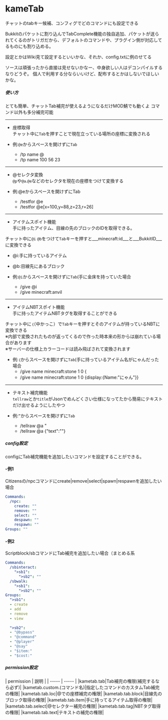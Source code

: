 # kameTab
チャットのtabキー候補、コンフィグでどのコマンドにも設定できる

Bukkitのパケットに割り込んでTabComplete機能の独自追加、パケットが送られてくるのがトリガだから、デフォルトのコマンドや、プラグイン側が対応してるものにも割り込める。

設定とかはWiki見て設定するといいかな、それか、config.txtに例のせてる

ソースは頑張ったから直接は見せないかなー、中身欲しい人はデコンパイルするなりどうぞ。
個人で利用する分ならいいけど、配布するとかはしないでほしいかな。


<h5>使い方</h5>

とても簡単、チャットTab補完が使えるようになるだけMOD鯖でも動くよ コマンド以外も多分補完可能

---
- 座標取得<br>
 チャット中に`Tab`を押すことで現在立っている場所の座標に変換される
 
 - 例:`@e`からスペースを開けずに`Tab`
   + /tp name @
    + /tp name 100 56 23
    
---
- @セレクタ変換<br>
 `@p`や`@a`.`@e`などのセレクタを現在の座標をつけて変換する
 
 - 例:@eからスペースを開けずにTab
   + /testfor @e 
    + /testfor @e[x=100,y=88,z=23,r=26]
    
---
- アイテムスポイト機能<br>
 手に持ったアイテム、目線の先のブロックのIDを取得できる。

 チャット中に`@i` `@b`をつけて`Tab`キーを押すと___minecraft:id___と___BukkitID___に変換できる
 
 - @i:手に持っているアイテム
 - @b:目線先にあるブロック
 
 
 - 例:`@i`からスペースを開けずに`Tab`(手に金床を持っていた場合
   + /give @i 
    + /give minecraft:anvil

---
- アイテムNBTスポイト機能<br>
 手に持ったアイテムNBTタグを取得することができる

 チャット中に`｛`（中かっこ）で`Tab`キーを押すとそのアイテムが持っているNBTに変換できる<br>
 ※内部で変換されたものが返ってくるので作った時本来の形からは崩れている場合があります<br>
 ※サーバーの仕様上カラーコードは読み飛ばされて変換されます<br>
- 例:`｛`からスペースを開けずに`Tab`(手に持っているアイテム名がにゃんだった場合
   + /give name minecraft:stone 1 0 { 
    + /give name minecraft:stone 1 0 {display:{Name:"にゃん"}}

---
- テキスト補完機能<br>
 `tellraw`とか`title`がJsonでめんどくさい仕様になってたから簡易にテキストだけ出せるようにしたやつ
 
- 例:`”`からスペースを開けずに`Tab`
   + /tellraw @a "
    + /tellraw @a {"text":""}
    
<h5>config設定</h5>

configにTab補完機能を追加したいコマンドを設定することができる。

<h4>‣例1</h4>
Citizensの/npcコマンドにcreate|remove|select|spawn|respawnを追加したい場合

```yaml
Commands:
  /npc:
    create: ""
    remove: ""
    select: ""
    despawn: ""
    respawn: ""
Groups: ""
```


<h4>‣例2</h4>
Scriptblock/sbコマンドにTab補完を追加したい場合（まとめる系


```yaml
Commands:
  /sbinteract:
    ">sb1":
      ">sb2": ""
  /sbwalk:
    ">sb1":
      ">sb2": ""
Groups:
  ">sb1":
  - create
  - add
  - remove
  - view
  
  ">sb2":
  - "@bypass"
  - "@command"
  - "@player"
  - "@say"
  - "$item:"
  - "$cost:"
```

<h5>permission設定</h5>
| permission | 説明 | 
| ----- | ----- |
|kametab.tab|Tab補完の権限(補完するなら必ず)|
|kametab.custom.(コマンド名)|指定したコマンドのカスタムTab補完の権限|
|kametab.tab.loc|@での座標補完の権限|
|kametab.tab.block|目線先のブロック取得の権限|
|kametab.tab.item|手に持ってるアイテム取得の権限|
|kametab.tab.select|@セレクター補完の権限|
|kametab.tab.tag|NBTタグ取得の権限|
|kametab.tab.text|テキストの補完の権限|
